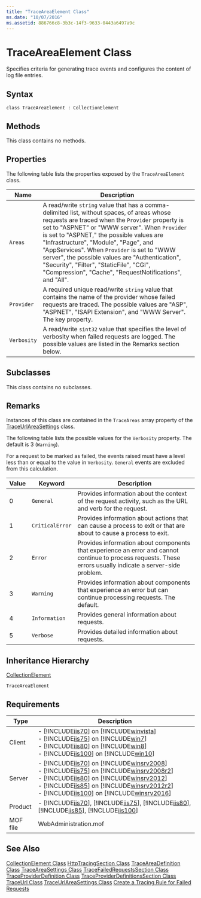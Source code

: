 ```yaml
---
title: "TraceAreaElement Class"
ms.date: "10/07/2016"
ms.assetid: 886766c8-3b3c-14f3-9633-0443a6497a9c
---
```

# TraceAreaElement Class
Specifies criteria for generating trace events and configures the content of log file entries.  
  
## Syntax  
  
```vbs  
class TraceAreaElement : CollectionElement  
```  
  
## Methods  
 This class contains no methods.  
  
## Properties  
 The following table lists the properties exposed by the `TraceAreaElement` class.  
  
|Name|Description|  
|----------|-----------------|  
|`Areas`|A read/write `string` value that has a comma-delimited list, without spaces, of areas whose requests are traced when the `Provider` property is set to "ASPNET" or "WWW server". When `Provider` is set to "ASPNET," the possible values are "Infrastructure", "Module", "Page", and "AppServices". When `Provider` is set to "WWW server", the possible values are "Authentication", "Security", "Filter", "StaticFile", "CGI", "Compression", "Cache", "RequestNotifications", and "All".|  
|`Provider`|A required unique read/write `string` value that contains the name of the provider whose failed requests are traced. The possible values are "ASP", "ASPNET", "ISAPI Extension", and "WWW Server". The key property.|  
|`Verbosity`|A read/write `sint32` value that specifies the level of verbosity when failed requests are logged. The possible values are listed in the Remarks section below.|  
  
## Subclasses  
 This class contains no subclasses.  
  
## Remarks  
 Instances of this class are contained in the `TraceAreas` array property of the [TraceUrlAreaSettings](../wmi-provider/traceurlareasettings-class.md) class.  
  
 The following table lists the possible values for the `Verbosity` property. The default is 3 (`Warning`).  
  
 For a request to be marked as failed, the events raised must have a level less than or equal to the value in `Verbosity`. `General` events are excluded from this calculation.  
  
|Value|Keyword|Description|  
|-----------|-------------|-----------------|  
|0|`General`|Provides information about the context of the request activity, such as the URL and verb for the request.|  
|1|`CriticalError`|Provides information about actions that can cause a process to exit or that are about to cause a process to exit.|  
|2|`Error`|Provides information about components that experience an error and cannot continue to process requests. These errors usually indicate a server-side problem.|  
|3|`Warning`|Provides information about components that experience an error but can continue processing requests. The default.|  
|4|`Information`|Provides general information about requests.|  
|5|`Verbose`|Provides detailed information about requests.|  
  
## Inheritance Hierarchy  
 [CollectionElement](../wmi-provider/collectionelement-class.md)  
  
 `TraceAreaElement`  
  
## Requirements  
  
|Type|Description|  
|----------|-----------------|  
|Client|-   [!INCLUDE[iis70](../wmi-provider/includes/iis70-md.md)] on [!INCLUDE[winvista](../wmi-provider/includes/winvista-md.md)]<br />-   [!INCLUDE[iis75](../wmi-provider/includes/iis75-md.md)] on [!INCLUDE[win7](../wmi-provider/includes/win7-md.md)]<br />-   [!INCLUDE[iis80](../wmi-provider/includes/iis80-md.md)] on [!INCLUDE[win8](../wmi-provider/includes/win8-md.md)]<br />-   [!INCLUDE[iis100](../wmi-provider/includes/iis100-md.md)] on [!INCLUDE[win10](../wmi-provider/includes/win10-md.md)]|  
|Server|-   [!INCLUDE[iis70](../wmi-provider/includes/iis70-md.md)] on [!INCLUDE[winsrv2008](../wmi-provider/includes/winsrv2008-md.md)]<br />-   [!INCLUDE[iis75](../wmi-provider/includes/iis75-md.md)] on [!INCLUDE[winsrv2008r2](../wmi-provider/includes/winsrv2008r2-md.md)]<br />-   [!INCLUDE[iis80](../wmi-provider/includes/iis80-md.md)] on [!INCLUDE[winsrv2012](../wmi-provider/includes/winsrv2012-md.md)]<br />-   [!INCLUDE[iis85](../wmi-provider/includes/iis85-md.md)] on [!INCLUDE[winsrv2012r2](../wmi-provider/includes/winsrv2012r2-md.md)]<br />-   [!INCLUDE[iis100](../wmi-provider/includes/iis100-md.md)] on [!INCLUDE[winsrv2016](../wmi-provider/includes/winsrv2016-md.md)]|  
|Product|-   [!INCLUDE[iis70](../wmi-provider/includes/iis70-md.md)], [!INCLUDE[iis75](../wmi-provider/includes/iis75-md.md)], [!INCLUDE[iis80](../wmi-provider/includes/iis80-md.md)], [!INCLUDE[iis85](../wmi-provider/includes/iis85-md.md)], [!INCLUDE[iis100](../wmi-provider/includes/iis100-md.md)]|  
|MOF file|WebAdministration.mof|  
  
## See Also  
 [CollectionElement Class](../wmi-provider/collectionelement-class.md)
 [HttpTracingSection Class](../wmi-provider/httptracingsection-class.md)
 [TraceAreaDefinition Class](../wmi-provider/traceareadefinition-class.md)
 [TraceAreaSettings Class](../wmi-provider/traceareasettings-class.md)
 [TraceFailedRequestsSection Class](../wmi-provider/tracefailedrequestssection-class.md)
 [TraceProviderDefinition Class](../wmi-provider/traceproviderdefinition-class.md)
 [TraceProviderDefinitionsSection Class](../wmi-provider/traceproviderdefinitionssection-class.md)
 [TraceUrl Class](../wmi-provider/traceurl-class.md)
 [TraceUrlAreaSettings Class](../wmi-provider/traceurlareasettings-class.md)
 [Create a Tracing Rule for Failed Requests](https://go.microsoft.com/fwlink/?LinkId=64723)
